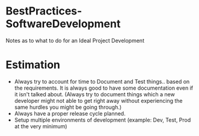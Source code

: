 # BestPractices-SoftwareDevelopment
Notes as to what to do for an Ideal Project Development

# Estimation
- Always try to account for time to Document and Test things.. based on the requirements. It is always good to have some documentation even if it isn't talked about. (Always try to document things which a new developer might not able to get right away without experiencing the same hurdles you might be going through.)
- Always have a proper release cycle planned.
- Setup multiple environments of development (example:  Dev, Test, Prod at the very minimum)
